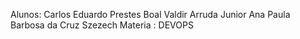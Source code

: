 Alunos: Carlos Eduardo Prestes Boal
Valdir Arruda Junior
Ana Paula Barbosa da Cruz Szezech
Materia : DEVOPS
